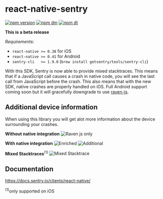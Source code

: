 # react-native-sentry

[![npm version](https://img.shields.io/npm/v/react-native-sentry.svg)](https://www.npmjs.com/package/react-native-sentry)
[![npm dm](https://img.shields.io/npm/dm/react-native-sentry.svg)](https://www.npmjs.com/package/react-native-sentry)
[![npm dt](https://img.shields.io/npm/dt/react-native-sentry.svg)](https://www.npmjs.com/package/react-native-sentry)

**This is a beta release**

*Requirements:*

* `react-native >= 0.38` for iOS
* `react-native >= 0.41` for Android
* `sentry-cli   >= 1.9.0` (`brew install getsentry/tools/sentry-cli`)

With this SDK, Sentry is now able to provide mixed stacktraces. This means that if a JavaScript call causes a crash in native code, you will see the last call from JavaScript before the crash. This also means that with the new SDK, native crashes are properly handled on iOS.
Full Android support coming soon but it will gracefully downgrade to use [raven-js](https://github.com/getsentry/raven-js).

## Additional device information

When using this library you will get alot more information about the device surrounding your crashes.

**Without native integration**
![Raven js only](https://github.com/getsentry/react-native-sentry/raw/master/assets/raven.png)

**With native integration**
![Enriched](https://github.com/getsentry/react-native-sentry/raw/master/assets/enriched.png)
![Additional](https://github.com/getsentry/react-native-sentry/raw/master/assets/additional-device.png)


**Mixed Stacktraces**<sup>(1)</sup>
![Mixed Stacktrace](https://github.com/getsentry/react-native-sentry/raw/master/assets/mixed-stacktrace.png)

## Documentation

https://docs.sentry.io/clients/react-native/

<sup>(1)</sup>only supported on iOS

